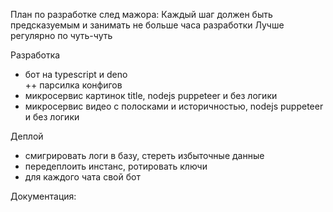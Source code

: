 План по разработке след мажора: Каждый шаг должен быть предсказуемым и занимать
не больше часа разработки Лучше регулярно по чуть-чуть

Разработка

- бот на typescript и deno\
  ++ парсилка конфигов
- микросервис картинок title, nodejs puppeteer и без логики
- микросервис видео с полосками и историчностью, nodejs puppeteer и без логики

Деплой

- смигрировать логи в базу, стереть избыточные данные
- передеплоить инстанс, ротировать ключи
- для каждого чата свой бот

Документация:
